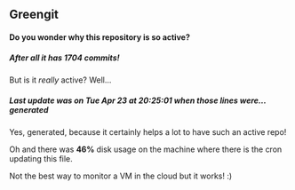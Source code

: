 ## Greengit

#### Do you wonder why this repository is so active?

##### After all it has 1704 commits!

But is it *really* active? Well...

##### Last update was on Tue Apr 23 at 20:25:01 when those lines were... generated

Yes, generated, because it certainly helps a lot to have such an active repo!

Oh and there was **46%** disk usage on the machine
where there is the cron updating this file.

Not the best way to monitor a VM in the cloud but it works! :)
